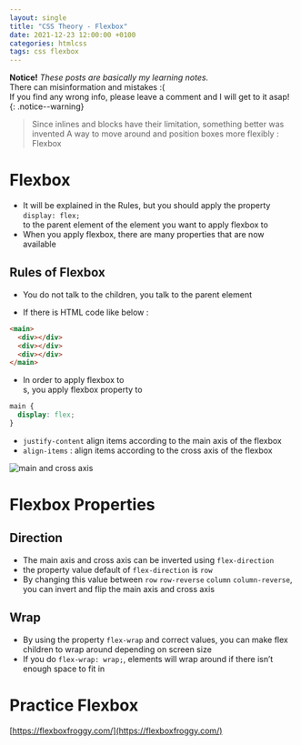 ```yaml
---
layout: single
title: "CSS Theory - Flexbox"
date: 2021-12-23 12:00:00 +0100
categories: htmlcss
tags: css flexbox
---
```


**Notice!** _*These posts are basically my learning notes.*_  
There can misinformation and mistakes :(  
If you find any wrong info, please leave a comment and I will get to it asap!  
{: .notice--warning}

> Since inlines and blocks have their limitation, something better was invented
> A way to move around and position boxes more flexibly : Flexbox

# Flexbox

- It will be explained in the Rules, but you should apply the property  
  `display: flex;`  
   to the parent element of the element you want to apply flexbox to
- When you apply flexbox, there are many properties that are now available

## Rules of Flexbox

- You do not talk to the children, you talk to the parent element

- If there is HTML code like below :

```html
<main>
  <div></div>
  <div></div>
  <div></div>
</main>
```

- In order to apply flexbox to <div>s, you apply flexbox property to <main>

```css
main {
  display: flex;
}
```

- `justify-content` align items according to the main axis of the flexbox
- `align-items` : align items according to the cross axis of the flexbox

![main and cross axis](https://cms-assets.tutsplus.com/cdn-cgi/image/width=1700/uploads/users/30/posts/30183/image/axes.png)

# Flexbox Properties

## Direction

- The main axis and cross axis can be inverted using `flex-direction`
- the property value default of `flex-direction` is `row`
- By changing this value between `row` `row-reverse` `column` `column-reverse`, you can invert and flip the main axis and cross axis

## Wrap

- By using the property `flex-wrap` and correct values, you can make flex children to wrap around depending on screen size
- If you do `flex-wrap: wrap;`, elements will wrap around if there isn’t enough space to fit in

# Practice Flexbox

[https://flexboxfroggy.com/](https://flexboxfroggy.com/)
